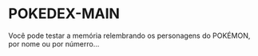 # POKEDEX-MAIN
Você pode testar a memória relembrando os personagens do POKÉMON, 
por nome ou por númerro...

